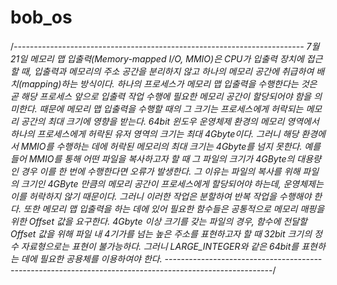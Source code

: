 # bob_os
/*------------------------------------------------------------------------
7월 21일
 메모리 맵 입출력(Memory-mapped I/O, MMIO)은 CPU가 입출력 장치에 접근할 때, 입출력과 메모리의 주소 공간을 분리하지 않고 하나의 메모리 공간에 취급하여 배치(mapping)하는 방식이다. 하나의 프로세스가 메모리 맵 입출력을 수행한다는 것은 곧 해당 프로세스 앞으로 입출력 작업 수행에 필요한 메모리 공간이 할당되어야 함을 의미한다. 때문에 메모리 맵 입출력을 수행할 때의 그 크기는 프로세스에게 허락되는 메모리 공간의 최대 크기에 영향을 받는다. 64bit 윈도우 운영체제 환경의 메모리 영역에서 하나의 프로세스에게 허락된 유저 영역의 크기는 최대 4Gbyte이다. 그러니 해당 환경에서 MMIO를 수행하는 데에 허락된 메모리의 최대 크기는 4Gbyte를 넘지 못한다. 
 예를 들어 MMIO를 통해 어떤 파일을 복사하고자 할 때 그 파일의 크기가 4GByte의 대용량인 경우 이를 한 번에 수행한다면 오류가 발생한다. 그 이유는 파일의 복사를 위해 파일의 크기인 4GByte 만큼의 메모리 공간이 프로세스에게 할당되어야 하는데, 운영체제는 이를 허락하지 않기 때문이다. 그러니 이러한 작업은 분할하여 반복 작업을 수행해야 한다.
 또한 메모리 맵 입출력을 하는 데에 있어 필요한 함수들은 공통적으로 메모리 매핑을 위한 Offset 값을 요구한다. 4Gbyte 이상 크기를 갖는 파일의 경우, 함수에 전달할 Offset 값을 위해 파일 내 4기가를 넘는 높은 주소를 표현하고자 할 때 32bit 크기의 정수 자료형으로는 표현이 불가능하다. 그러니 LARGE_INTEGER와 같은 64bit를 표현하는 데에 필요한 공용체를 이용하여야 한다.
 --------------------------------------------------------------------------------------------------------*/
